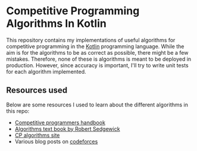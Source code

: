 # Competitive Programming Algorithms In Kotlin

This repository contains my implementations of useful algorithms for competitive programming in the [Kotlin](https://kotlinlang.org/) programming language.
While the aim is for the algorithms to be as correct as possible, there might be a few mistakes.
Therefore, none of these is algorithms is meant to be deployed in production. However, since accuracy is important,
I'll try to write unit tests for each algorithm implemented.

## Resources used
Below are some resources I used to learn about the different algorithms in this repo:
- [Competitive programmers handbook](https://cses.fi/book.pdf)
- [Algorithms text book by Robert Sedgewick](https://algs4.cs.princeton.edu/home/)
- [CP algorithms site](https://cp-algorithms.com)
- Various blog posts on [codeforces](https://codeforces.com)